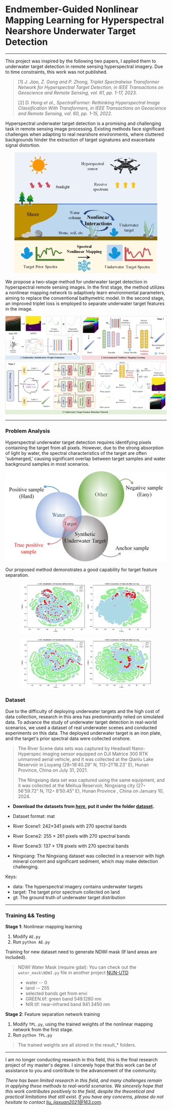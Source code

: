 # Endmember-Guided Nonlinear Mapping Learning for Hyperspectral Nearshore Underwater Target Detection
-----------
This project was inspired by the following two papers, I applied them to underwater target detection in remote sensing hyperspectral imagery. Due to time constraints, this work was not published.
> [1] *J. Jiao, Z. Gong and P. Zhong, Triplet Spectralwise Transformer Network for Hyperspectral Target Detection, in IEEE Transactions on Geoscience and Remote Sensing, vol. 61, pp. 1-17, 2023.*
> 
> [2] *D. Hong et al., SpectralFormer: Rethinking Hyperspectral Image Classification With Transformers, in IEEE Transactions on Geoscience and Remote Sensing, vol. 60, pp. 1-15, 2022.*

Hyperspectral underwater target detection is a promising and challenging task in remote sensing image processing. Existing methods face significant challenges when adapting to real nearshore environments, where cluttered backgrounds hinder the extraction of target signatures and exacerbate signal distortion.

<p align="center">
  <img src="/pics/underwater_remote_sensing_imaging.png" alt="Framework" title="underwater remote sensing imaging" width="450px">
</p>

We propose a two-stage method for underwater target detection in hyperspectral remote sensing images. In the first stage, the method utilizes a nonlinear mapping network to adaptively learn environmental parameters, aiming to replace the conventional bathymetric model. In the second stage, an improved triplet loss is employed to separate underwater target features in the image.

<p align="center">
  <img src="/pics/framework.png" alt="Framework" title="NML-UTD" width="950px">
</p>

***
### Problem Analysis
Hyperspectral underwater target detection requires identifying pixels containing the target from all pixels. However, due to the strong absorption of light by water, the spectral characteristics of the target are often 'submerged,' causing significant overlap between target samples and water background samples in most scenarios.

<p align="center">
  <img src="/pics/feature.png" alt="Framework" title="NML-UTD" width="550px">
</p>

Our proposed method demonstrates a good capability for target feature separation.

<!-- First Row -->
<p align="center">
  <img src="/pics/scene1_before_training.png" alt="Feature 1" title="River scene 1 before training" width="40%">
  <img src="/pics/scene1_after_training.png" alt="Feature 2" title="River scene 1 after training" width="40%">
</p>

<!-- Second Row -->
<p align="center">
  <img src="/pics/scene2_before_training.png" alt="Feature 1" title="River scene 2 before training" width="40%">
  <img src="/pics/scene2_after_training.png" alt="Feature 2" title="River scene 2 after training" width="40%">
</p>

### Dataset
Due to the difficulty of deploying underwater targets and the high cost of data collection, research in this area has predominantly relied on simulated data. To advance the study of underwater target detection in real-world scenarios, we used a dataset of real underwater scenes and conducted experiments on this data. The deployed underwater target is an iron plate, and the target's prior spectral data were collected onshore.

> The River Scene data sets was captured by Headwall Nano-Hyperspec imaging sensor equipped on DJI Matrice 300 RTK unmanned aerial vehicle, and it was collected at the Qianlu Lake Reservoir in Liuyang (28◦18′40.29′′ N, 113◦21′16.23′′ E), Hunan Province, China on July 31, 2021.
> 
> The Ningxiang data set was captured using the same equipment, and it was collected at the Meihua Reservoir, Ningxiang city (27◦ 56’59.72” N, 112◦ 8’50.45” E), Hunan Province , China on January 10, 2024.


- **Download the datasets from [*here*](https://drive.google.com/file/d/19l5nimXL4ONjB6Qhl-gJaYX4sFb3zibw/view?usp=sharing), put it under the folder <u>dataset</u>.**
  
- Dataset format: mat

- River Scene1:
242×341 pixels with 270 spectral bands

- River Scene2:
255 × 261 pixels with 270 spectral bands

- River Scene3:
137 × 178 pixels with 270 spectral bands

- Ningxiang:
The Ningxiang dataset was collected in a reservoir with high mineral content and significant sediment, which may make detection challenging.

Keys: 
- data: The hyperspectral imagery contains underwater targets
- target: The target prior spectrum collected on land
- gt: The ground truth of underwater target distribution

----

### Training  &&  Testing 

**Stage 1**: Nonlinear mapping learning 

1. Modify `AE.py`
2. Run ` python AE.py `

Training for new dataset need to generate NDWI mask (If land areas are included). 
> NDWI Water Mask (require gdal):
> You can check out the `water_mask\NDWI.py` file in another project [NUN-UTD](https://github.com/Jiaxuan2021/NUN-UTD)
> - water -- 0
> - land -- 255
> - selected bands get from envi
> - GREEN.tif: green band 549.1280 nm
> - NIR.tif: near-infrared band 941.3450 nm

**Stage 2**: Feature separation network training

1. Modify `TPL.py`, using the trained weights of the nonlinear mapping network from the first stage.
2. Run ` python TPL.py `

> The trained weights are all stored in the result_* folders.


-----------------
I am no longer conducting research in this field, this is the final research project of my master's degree. I sincerely hope that this work can be of assistance to you and contribute to the advancement of the community.

*There has been limited research in this field, and many challenges remain in applying these methods to real-world scenarios. We sincerely hope that this work contributes positively to the field, despite the theoretical and practical limitations that still exist. If you have any concerns, please do not hesitate to contact liu_jiaxuan2021@163.com.*

